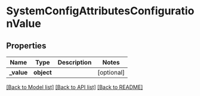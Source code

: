 # SystemConfigAttributesConfigurationValue

## Properties
Name | Type | Description | Notes
------------ | ------------- | ------------- | -------------
**_value** | **object** |  | [optional] 

[[Back to Model list]](../../README.md#documentation-for-models) [[Back to API list]](../../README.md#documentation-for-api-endpoints) [[Back to README]](../../README.md)

